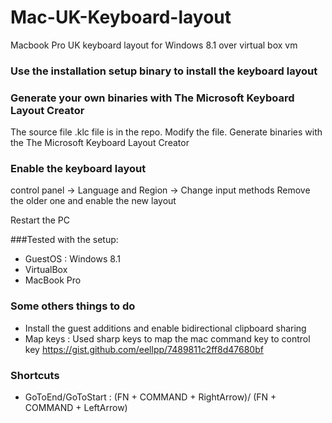 # Mac-UK-Keyboard-layout
Macbook Pro UK keyboard layout for Windows 8.1 over virtual box vm

### Use the installation setup binary to install the keyboard layout

### Generate your own binaries with The Microsoft Keyboard Layout Creator
The source file .klc file is in the repo. 
Modify the file.
Generate binaries with the The Microsoft Keyboard Layout Creator

### Enable the keyboard layout 
control panel -> Language and Region -> Change input methods
Remove the older one and enable the new layout

Restart the PC

###Tested with the setup:
- GuestOS : Windows 8.1
- VirtualBox
- MacBook Pro

### Some others things to do 
- Install the guest additions and enable bidirectional clipboard sharing
- Map keys : Used sharp keys to map the mac command key to control key
https://gist.github.com/eellpp/7489811c2ff8d47680bf

### Shortcuts
- GoToEnd/GoToStart : (FN + COMMAND + RightArrow)/ (FN + COMMAND + LeftArrow)

